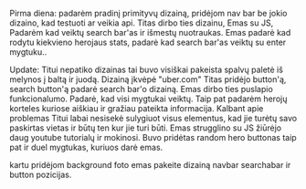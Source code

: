 
Pirma diena:
padarėm pradinį primityvų dizainą, pridėjom nav bar be jokio dizaino, kad testuoti ar veikia api. Titas dirbo ties dizainu, Emas su JS, Padarėm kad veiktų search bar'as ir išmestų nuotraukas.
Emas padarė kad rodytu kiekvieno herojaus stats, padarė kad search bar'as veiktų su enter mygtuku..

Update: Titui nepatiko dizainas tai buvo visiškai pakeista spalvų paletė iš melynos į baltą ir juodą. Dizainą įkvėpė "uber.com" Titas pridėjo button'ą, search button'ą padarė search bar'o dizainą.
Emas dirbo ties puslapio funkcionalumo. Padarė, kad visi mygtukai veiktų. Taip pat padarėm herojų korteles kuriose aiškiau ir gražiau pateikta informacija.
Kalbant apie problemas Titui labai nesisekė sulygiuot visus elementus, kad jie turėtų savo paskirtas vietas ir būtų ten kur jie turi būti.
Emas strugglino su JS žiūrėjo daug youtube tutorialų ir mokinosi. Buvo pridėtas random hero buttonas taip pat ir duel mygtukas, kuriuos darė emas.

kartu pridėjom background foto emas pakeite dizainą navbar searchabar ir button pozicijas. 
